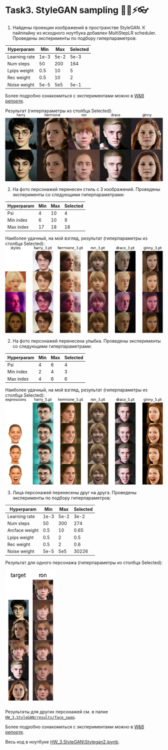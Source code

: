 # Task3. StyleGAN sampling 👦🏻⚡👓

1. Найдены проекции изображений в пространстве StyleGAN. К пайплайну из исходного ноутбука добавлен MultiStepLR scheduler. Проведены эксперименты по подбору гиперпараметров:

|Hyperparam|Min|Max|Selected
|---|---|---|---|
|Learning rate|1e-3|5e-2|5e-3|
|Num steps|50|200|164|
|Lpips weight|0.5|10|5|
|Rec weight|0.5|10|2|
|Noise weight|5e-5|5e5|5e-1|

Более подробно ознакомиться с экспериментами можно в [W&B репорте](https://wandb.ai/missmarshal22/deep-gen-hw3/reports/StyleGAN2-latent-space-projections--Vmlldzo3MzUwNTU1).

Результат (гиперпараметры из столбца Selected):
![projections](https://github.com/anna-marshalova/deep_gen_models_course/blob/homework_3/HW_3.StyleGAN/results/best_params_projections.png)

2. На фото персонажей перенесен стиль с 3 изображений. Проведены эксперименты со следующими гиперпараметрами:

|Hyperparam|Min|Max|Selected
|---|---|---|---|
|Psi|4|10|4|
|Min index|6|10|9|
|Max index|17|18|18|

Наиболее удачный, на мой взгляд, результат (гиперпараметры из столбца Selected):
![style](https://github.com/anna-marshalova/deep_gen_models_course/blob/homework_3/HW_3.StyleGAN/results/best_params_style.png)


2. На фото персонажей перенесена улыбка. Проведены эксперименты со следующими гиперпараметрами:

|Hyperparam|Min|Max|Selected
|---|---|---|---|
|Psi|4|6|4|
|Min index|2|4|3|
|Max index|4|6|6|

Наиболее удачный, на мой взгляд, результат (гиперпараметры из столбца Selected):
![expressions](https://github.com/anna-marshalova/deep_gen_models_course/blob/homework_3/HW_3.StyleGAN/results/best_params_expressions.png)

3. Лица персонажей перенесены друг на друга. Проведены эксперименты по подбору гиперпараметров:

|Hyperparam|Min|Max|Selected
|---|---|---|---|
|Learning rate|1e-3|5e-2|3e-2|
|Num steps|50|300|274|
|Arcface weight|0.5|10|0.65|
|Lpips weight|0.5|2|0.5|
|Rec weight|0.5|2|0.6|
|Noise weight|5e-5|5e5|30226|

Результат для одного персонажа (гиперпараметры из столбца Selected):

![projections](https://github.com/anna-marshalova/deep_gen_models_course/blob/homework_3/HW_3.StyleGAN/results/face_swap/ron_best_params_projections.png)

Результаты для других персонажей см. в папке [`HW_3.StyleGAN/results/face_swap`](https://github.com/anna-marshalova/deep_gen_models_course//blob/homework_3/HW_3.StyleGAN/results/face_swap).

Более подробно ознакомиться с экспериментами можно в [W&B репорте](https://wandb.ai/missmarshal22/deep-gen-hw3-faceswap/reports/StyleGAN2-Arcface-Face-Swap--Vmlldzo3MzUwNzIy).

Весь код в ноутбуке [HW_3.StyleGAN\Stylegan2.ipynb](https://github.com/anna-marshalova/deep_gen_models_course/blob/homework_3//HW_3.StyleGAN/Stylegan2.ipynb).
